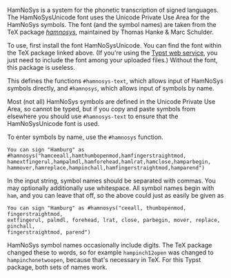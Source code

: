 HamNoSys is a system for the phonetic transcription of signed languages. The HamNoSysUnicode font uses the Unicode Private Use Area for the HamNoSys symbols. The font (and the symbol names) are taken from the TeX package _[hamnosys](https://ctan.org/pkg/hamnosys?lang=en)_, maintained by Thomas Hanke & Marc Schulder.

To use, first install the font HamNoSysUnicode. You can find the font within the TeX package linked above. (If you're using the [Typst web service](https://typst.app), you just need to include the font among your uploaded files.) Without the font, this package is useless.

This defines the functions `#hamnosys-text`, which allows input of HamNoSys symbols directly, and `#hamnosys`, which allows input of symbols by name.

Most (not all) HamNoSys symbols are defined in the Unicode Private Use Area, so cannot be typed, but if you copy and paste symbols from elsewhere you should use `#hamnosys-text` to ensure that the HamNoSysUnicode font is used.

To enter symbols by name, use the `#hamnosys` function.

```
You can sign "Hamburg" as #hamnosys("hamceeall,hamthumbopenmod,hamfingerstraightmod,
hamextfingerul,hampalmdl,hamforehead,hamlrat,hamclose,hamparbegin,
hammover,hamreplace,hampinchall,hamfingerstraightmod,hamparend")
```

In the input string, symbol names should be separated with commas. You may optionally additionally use whitespace. All symbol names begin with `ham`, and you can leave that off, so the above could just as easily be given as

```
You can sign "Hamburg" as #hamnosys("ceeall, thumbopenmod, fingerstraightmod,
extfingerul, palmdl, forehead, lrat, close, parbegin, mover, replace, pinchall,
fingerstraightmod, parend")
```

HamNoSys symbol names occasionally include digits. The TeX package changed these to words, so for example `hampinch12open` was changed to `hampinchonetwoopen`, because that's necessary in TeX. For this Typst package, both sets of names work.
